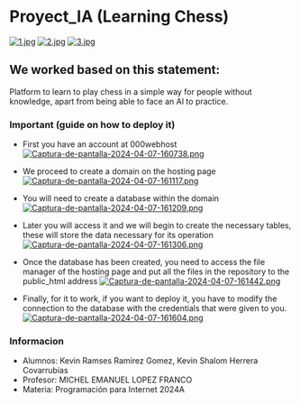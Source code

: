 # Proyect_IA (Learning Chess)
[![1.jpg](https://i.postimg.cc/cLGyN0cW/1.jpg)](https://postimg.cc/4mPF6CM2)
[![2.jpg](https://i.postimg.cc/NFYy9W6r/2.jpg)](https://postimg.cc/zbtD42PJ)
[![3.jpg](https://i.postimg.cc/pVqVJhxS/3.jpg)](https://postimg.cc/grLPY0xy)

## We worked based on this statement:
Platform to learn to play chess in a simple way for people without knowledge, apart from being able to face an AI to practice.

### Important (guide on how to deploy it)

- First you have an account at 000webhost
[![Captura-de-pantalla-2024-04-07-160738.png](https://i.postimg.cc/1zsjQxRH/Captura-de-pantalla-2024-04-07-160738.png)](https://postimg.cc/sMHcYNhQ)

- We proceed to create a domain on the hosting page
[![Captura-de-pantalla-2024-04-07-161117.png](https://i.postimg.cc/rFW9fhGN/Captura-de-pantalla-2024-04-07-161117.png)](https://postimg.cc/TpdmwJ4K)

- You will need to create a database within the domain
[![Captura-de-pantalla-2024-04-07-161209.png](https://i.postimg.cc/nzky9FrM/Captura-de-pantalla-2024-04-07-161209.png)](https://postimg.cc/phmGgtDt)

- Later you will access it and we will begin to create the necessary tables, these will store the data necessary for its operation 
[![Captura-de-pantalla-2024-04-07-161306.png](https://i.postimg.cc/sX7pTx7D/Captura-de-pantalla-2024-04-07-161306.png)](https://postimg.cc/WFpF325Q)

- Once the database has been created, you need to access the file manager of the hosting page and put all the files in the repository to the public_html address
[![Captura-de-pantalla-2024-04-07-161442.png](https://i.postimg.cc/P5DYXNVb/Captura-de-pantalla-2024-04-07-161442.png)](https://postimg.cc/rD8Kgykz)

- Finally, for it to work, if you want to deploy it, you have to modify the connection to the database with the credentials that were given to you.
[![Captura-de-pantalla-2024-04-07-161604.png](https://i.postimg.cc/fTzMWPH8/Captura-de-pantalla-2024-04-07-161604.png)](https://postimg.cc/6TmkYMxZ)


### Informacion
- Alumnos: Kevin Ramses Ramirez Gomez, Kevin Shalom Herrera Covarrubias
- Profesor: MICHEL EMANUEL LOPEZ FRANCO
- Materia: Programación para Internet 2024A
